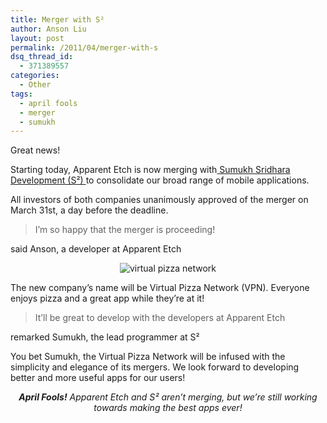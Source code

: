 ```yaml
---
title: Merger with S²
author: Anson Liu
layout: post
permalink: /2011/04/merger-with-s
dsq_thread_id:
  - 371389557
categories:
  - Other
tags:
  - april fools
  - merger
  - sumukh
---
```

Great news!

Starting today, Apparent Etch is now merging with[ Sumukh Sridhara Development (S²) ][1]to consolidate our broad range of mobile applications.

All investors of both companies unanimously approved of the merger on March 31st, a day before the deadline.

> I&#8217;m so happy that the merger is proceeding!

said Anson, a developer at Apparent Etch

<p style="text-align: center;">
  <img class="aligncenter size-full wp-image-577" title="virtual pizza network logo" src="https://i0.wp.com/apparentetch.com/wp-content/uploads/2011/04/vpn.png?resize=362%2C312" alt="virtual pizza network" data-recalc-dims="1" />
</p>

The new company&#8217;s name will be Virtual Pizza Network (VPN). Everyone enjoys pizza and a great app while they&#8217;re at it!

> It&#8217;ll be great to develop with the developers at Apparent Etch

remarked Sumukh, the lead programmer at S²

You bet Sumukh, the Virtual Pizza Network will be infused with the simplicity and elegance of its mergers. We look forward to developing better and more useful apps for our users!

<p style="text-align: center;">
  <em><strong>April Fools!</strong> Apparent Etch and S² aren&#8217;t merging, but we&#8217;re still working towards making the best apps ever!</em>
</p>

 [1]: http://www.sumukhsridhara.com/
